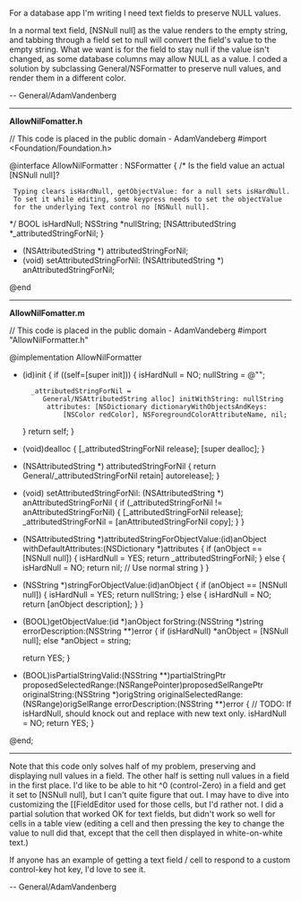 For a database app I'm writing I need text fields to preserve NULL values.

In a normal text field, [NSNull null] as the value renders to the empty string, and tabbing through a field set to null will convert the field's value to the empty string. What we want is for the field to stay null if the value isn't changed, as some database columns may allow NULL as a value. I coded a solution by subclassing General/NSFormatter to preserve null values, and render them in a different color.

-- General/AdamVandenberg

----

**AllowNilFomatter.h**

    
 // This code is placed in the public domain - AdamVandeberg
 #import <Foundation/Foundation.h>
 
 @interface AllowNilFormatter : NSFormatter
 {
 /*
     Is the field value an actual [NSNull null]?
     
     Typing clears isHardNull, getObjectValue: for a null sets isHardNull.
     To set it while editing, some keypress needs to set the objectValue
     for the underlying Text control no [NSNull null].
 */
     BOOL isHardNull;
     NSString *nullString;
     [NSAttributedString *_attributedStringForNil;
 }
 
 - (NSAttributedString *) attributedStringForNil;
 - (void) setAttributedStringForNil: (NSAttributedString *) anAttributedStringForNil;
 
 @end


----

**AllowNilFomatter.m**

    
 // This code is placed in the public domain - AdamVandeberg
 #import "AllowNilFormatter.h"
 
 @implementation AllowNilFormatter
 - (id)init
 {
     if ((self=[super init]))
     {
         isHardNull = NO;
         nullString = @"<NULL>";
         
         _attributedStringForNil = 
            General/NSAttributedString alloc] initWithString: nullString
             attributes: [NSDictionary dictionaryWithObjectsAndKeys:
                 [NSColor redColor], NSForegroundColorAttributeName, nil;
     }
     return self;
 }
 
 - (void)dealloc
 {
     [_attributedStringForNil release];
     [super dealloc];
 }
 
 - (NSAttributedString *) attributedStringForNil 
 { return General/_attributedStringForNil retain] autorelease]; }
 
 - (void) setAttributedStringForNil: 
    (NSAttributedString *) anAttributedStringForNil {
     if (_attributedStringForNil != anAttributedStringForNil) {
         [_attributedStringForNil release];
         _attributedStringForNil = [anAttributedStringForNil copy];
     }
 }
 
 
 - (NSAttributedString *)attributedStringForObjectValue:(id)anObject 
    withDefaultAttributes:(NSDictionary *)attributes
 {
     if (anObject == [NSNull null])
     {
         isHardNull = YES;
         return _attributedStringForNil;
     }
     else
     {
         isHardNull = NO;
         return nil;	// Use normal string
     }
 }
 
 - (NSString *)stringForObjectValue:(id)anObject
 {
     if (anObject == [NSNull null])
     {
         isHardNull = YES;
         return nullString;
     }
     else
     {
         isHardNull = NO;
         return [anObject description];
     }
 }
 
 - (BOOL)getObjectValue:(id *)anObject forString:(NSString *)string 
    errorDescription:(NSString **)error
 {
     if (isHardNull)
         *anObject = [NSNull null];
     else
         *anObject = string;
 
     return YES;
 }
 
 - (BOOL)isPartialStringValid:(NSString **)partialStringPtr 
    proposedSelectedRange:(NSRangePointer)proposedSelRangePtr 
    originalString:(NSString *)origString 
    originalSelectedRange:(NSRange)origSelRange 
    errorDescription:(NSString **)error
 {
     // TODO: If isHardNull, should knock out <NULL> and replace with new text only.
     isHardNull = NO;
     return YES;
 }
 
 @end;



----

Note that this code only solves half of my problem, preserving and displaying null values in a field. The other half is setting null values in a field in the first place. I'd like to be able to hit ^0 (control-Zero)  in a field and get it set to [NSNull null], but I can't quite figure that out. I may have to dive into customizing the [[FieldEditor used for those cells, but I'd rather not. I did a partial solution that worked OK for text fields, but didn't work so well for cells in a table view (editing a cell and then pressing the key to change the value to null did that, except that the cell then displayed in white-on-white text.)

If anyone has an example of getting a text field / cell to respond to a custom control-key hot key, I'd love to see it.

-- General/AdamVandenberg